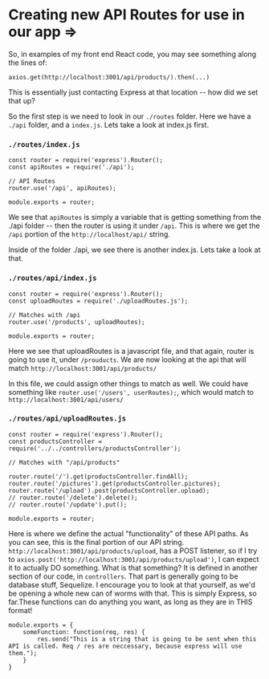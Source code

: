 # Creating new API Routes for use in our app =>

So, in examples of my front end React code, you may see something along the lines of:

    axios.get(http://localhost:3001/api/products/).then(...)

This is essentially just contacting Express at that location -- how did we set that up?

So the first step is we need to look in our `./routes` folder. Here we have a `./api` folder, and a `index.js`. Lets take a look at index.js first.

### `./routes/index.js`

```
const router = require('express').Router();
const apiRoutes = require('./api');

// API Routes
router.use('/api', apiRoutes);

module.exports = router;
```

We see that `apiRoutes` is simply a variable that is getting something from the ./api folder -- then the router is using it under `/api`. This is where we get the `/api` portion of the `http://localhost/api/` string.

Inside of the folder ./api, we see there is another index.js. Lets take a look at that.

### `./routes/api/index.js`

```
const router = require('express').Router();
const uploadRoutes = require('./uploadRoutes.js');

// Matches with /api
router.use('/products', uploadRoutes);

module.exports = router;
```

Here we see that uploadRoutes is a javascript file, and that again, router is going to use it, under `/prouducts`. We are now looking at the api that will match `http://localhost:3001/api/products/`

In this file, we could assign other things to match as well. We could have something like `router.use('/users', userRoutes);`, which would match to `http://localhost:3001/api/users/`

### `./routes/api/uploadRoutes.js`

```
const router = require('express').Router();
const productsController = require('../../controllers/productsController');

// Matches with "/api/products"

router.route('/').get(productsController.findAll);
router.route('/pictures').get(productsController.pictures);
router.route('/upload').post(productsController.upload);
// router.route('/delete').delete();
// router.route('/update').put();

module.exports = router;
```

Here is where we define the actual "functionality" of these API paths. As you can see, this is the final portion of our API string.
`http://localhost:3001/api/products/upload`, has a POST listener, so if I try to `axios.post('http://localhost:3001/api/products/upload')`, I can expect it to actually DO something. What is that something? It is defined in another section of our code, in `controllers`. That part is generally going to be database stuff, Sequelize. I encourage you to look at that yourself, as we'd be opening a whole new can of worms with that. This is simply Express, so far.These functions can do anything you want, as long as they are in THIS format!

```
module.exports = {
    someFunction: function(req, res) {
        res.send("This is a string that is going to be sent when this API is called. Req / res are neccessary, because express will use them.");
    }
}
```
